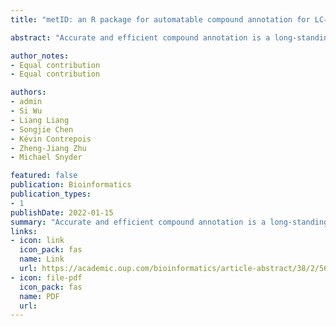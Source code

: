 ```yaml
---
title: "metID: an R package for automatable compound annotation for LC− MS-based data"

abstract: "Accurate and efficient compound annotation is a long-standing challenge for LC–MS-based data (e.g. untargeted metabolomics and exposomics). Substantial efforts have been devoted to overcoming this obstacle, whereas current tools are limited by the sources of spectral information used (in-house and public databases) and are not automated and streamlined. Therefore, we developed metID, an R package that combines information from all major databases for comprehensive and streamlined compound annotation. metID is a flexible, simple and powerful tool that can be installed on all platforms, allowing the compound annotation process to be fully automatic and reproducible. A detailed tutorial and a case study are provided in Supplementary Materials."

author_notes:
- Equal contribution
- Equal contribution

authors:
- admin
- Si Wu
- Liang Liang
- Songjie Chen
- Kévin Contrepois
- Zheng-Jiang Zhu
- Michael Snyder

featured: false
publication: Bioinformatics
publication_types:
- 1
publishDate: 2022-01-15
summary: "Accurate and efficient compound annotation is a long-standing challenge for LC–MS-based data (e.g. untargeted metabolomics and exposomics). Substantial efforts have been devoted to overcoming this obstacle, whereas current tools are limited by the sources of spectral information used (in-house and public databases) and are not automated and streamlined. Therefore, we developed metID, an R package that combines information from all major databases for comprehensive and streamlined compound annotation. metID is a flexible, simple and powerful tool that can be installed on all platforms, allowing the compound annotation process to be fully automatic and reproducible. A detailed tutorial and a case study are provided in Supplementary Materials."
links:
- icon: link
  icon_pack: fas
  name: Link
  url: https://academic.oup.com/bioinformatics/article-abstract/38/2/568/6357695
- icon: file-pdf
  icon_pack: fas
  name: PDF
  url: 
---
```

